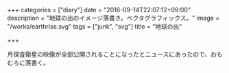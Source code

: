 +++
categories = ["diary"]
date = "2016-09-14T22:07:12+09:00"
description = "地球の出のイメージ落書き。ベクタグラフィックス。"
image = "/works/earthrise.svg"
tags = ["junk", "svg"]
title = "地球の出"

+++

月探査衛星の映像が全部公開されることになったとニュースにあったので、おもむろに落書く。

